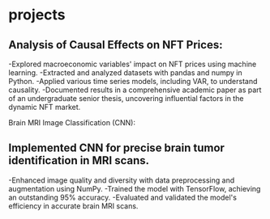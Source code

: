 # projects

## Analysis of Causal Effects on NFT Prices:

-Explored macroeconomic variables' impact on NFT prices using machine learning.
-Extracted and analyzed datasets with pandas and numpy in Python.
-Applied various time series models, including VAR, to understand causality.
-Documented results in a comprehensive academic paper as part of an undergraduate senior thesis, uncovering influential factors in the dynamic NFT market.

Brain MRI Image Classification (CNN):

## Implemented CNN for precise brain tumor identification in MRI scans.
-Enhanced image quality and diversity with data preprocessing and augmentation using NumPy.
-Trained the model with TensorFlow, achieving an outstanding 95% accuracy.
-Evaluated and validated the model's efficiency in accurate brain MRI scans.
